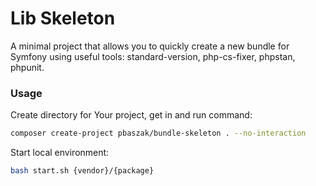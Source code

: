 # Lib Skeleton #

A minimal project that allows you to quickly create a new bundle for Symfony using useful tools: standard-version, php-cs-fixer, phpstan, phpunit.

### Usage

Create directory for Your project, get in and run command:
```sh
composer create-project pbaszak/bundle-skeleton . --no-interaction
```

Start local environment:
```sh
bash start.sh {vendor}/{package}
```
